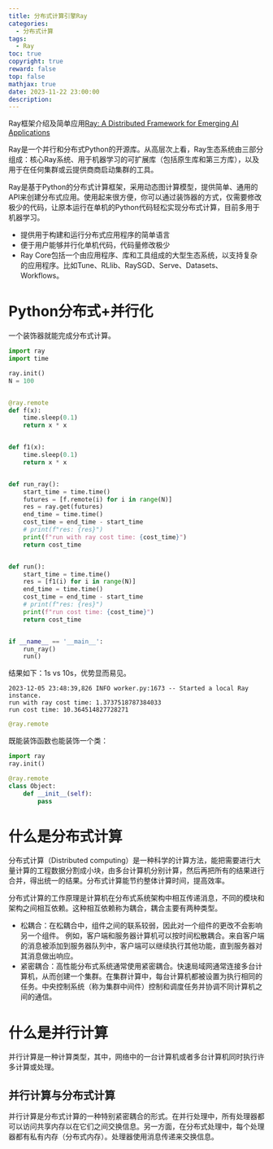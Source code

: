 ```yaml
---
title: 分布式计算引擎Ray
categories:
  - 分布式计算
tags:
  - Ray
toc: true
copyright: true
reward: false
top: false
mathjax: true
date: 2023-11-22 23:00:00
description:
---
```


Ray框架介绍及简单应用[Ray: A Distributed Framework for Emerging AI Applications](https://arxiv.org/pdf/1712.05889.pdf)
<!--more-->

Ray是一个并行和分布式Python的开源库。从高层次上看，Ray生态系统由三部分组成：核心Ray系统、用于机器学习的可扩展库（包括原生库和第三方库），以及用于在任何集群或云提供商商启动集群的工具。

Ray是基于Python的分布式计算框架，采用动态图计算模型，提供简单、通用的API来创建分布式应用。使用起来很方便，你可以通过装饰器的方式，仅需要修改极少的代码，让原本运行在单机的Python代码轻松实现分布式计算，目前多用于机器学习。
- 提供用于构建和运行分布式应用程序的简单语言
- 便于用户能够并行化单机代码，代码量修改极少
- Ray Core包括一个由应用程序、库和工具组成的大型生态系统，以支持复杂的应用程序。比如Tune、RLlib、RaySGD、Serve、Datasets、Workflows。


# Python分布式+并行化

一个装饰器就能完成分布式计算。

```python
import ray
import time

ray.init()
N = 100


@ray.remote
def f(x):
    time.sleep(0.1)
    return x * x


def f1(x):
    time.sleep(0.1)
    return x * x


def run_ray():
    start_time = time.time()
    futures = [f.remote(i) for i in range(N)]
    res = ray.get(futures)
    end_time = time.time()
    cost_time = end_time - start_time
    # print(f"res: {res}")
    print(f"run with ray cost time: {cost_time}")
    return cost_time


def run():
    start_time = time.time()
    res = [f1(i) for i in range(N)]
    end_time = time.time()
    cost_time = end_time - start_time
    # print(f"res: {res}")
    print(f"run cost time: {cost_time}")
    return cost_time


if __name__ == '__main__':
    run_ray()
    run()
```

结果如下：1s vs 10s，优势显而易见。
```
2023-12-05 23:48:39,826	INFO worker.py:1673 -- Started a local Ray instance.
run with ray cost time: 1.3737518787384033
run cost time: 10.364514827728271
```

```python 
@ray.remote
```
既能装饰函数也能装饰一个类：
```python
import ray
ray.init()

@ray.remote
class Object:
    def __init__(self):
        pass
```


# 什么是分布式计算
分布式计算（Distributed computing）是一种科学的计算方法，能把需要进行大量计算的工程数据分割成小块，由多台计算机分别计算，然后再把所有的结果进行合并，得出统一的结果。分布式计算能节约整体计算时间，提高效率。

分布式计算的工作原理是计算机在分布式系统架构中相互传递消息，不同的模块和架构之间相互依赖。这种相互依赖称为耦合，耦合主要有两种类型。
- 松耦合：在松耦合中，组件之间的联系较弱，因此对一个组件的更改不会影响另一个组件。  例如，客户端和服务器计算机可以按时间松散耦合。来自客户端的消息被添加到服务器队列中，客户端可以继续执行其他功能，直到服务器对其消息做出响应。
- 紧密耦合：高性能分布式系统通常使用紧密耦合。快速局域网通常连接多台计算机，从而创建一个集群。在集群计算中，每台计算机都被设置为执行相同的任务。中央控制系统（称为集群中间件）控制和调度任务并协调不同计算机之间的通信。

# 什么是并行计算
并行计算是一种计算类型，其中，网络中的一台计算机或者多台计算机同时执行许多计算或处理。

## 并行计算与分布式计算
并行计算是分布式计算的一种特别紧密耦合的形式。在并行处理中，所有处理器都可以访问共享内存以在它们之间交换信息。另一方面，在分布式处理中，每个处理器都有私有内存（分布式内存）。处理器使用消息传递来交换信息。





